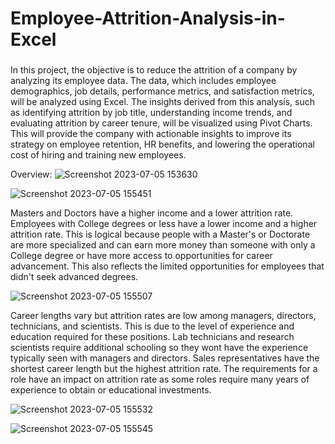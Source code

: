 # Employee-Attrition-Analysis-in-Excel

### 
In this project, the objective is to reduce the attrition of a company by analyzing its employee data. The data, which includes employee demographics, job details, performance metrics, and satisfaction metrics, will be analyzed using Excel. The insights derived from this analysis, such as identifying attrition by job title, understanding income trends, and evaluating attrition by career tenure, will be visualized using Pivot Charts. This will provide the company with actionable insights to improve its strategy on employee retention, HR benefits, and lowering the operational cost of hiring and training new employees. 


Overview:
![Screenshot 2023-07-05 153630](https://github.com/koschaller/Employee-Attrition-Analysis-in-Excel/assets/108645447/696193f7-07c1-4e99-b261-55d7f2c93490)
   
![Screenshot 2023-07-05 155451](https://github.com/koschaller/Employee-Attrition-Analysis-in-Excel/assets/108645447/4a28e625-dc94-4866-a895-97e17ebb5e65)

Masters and Doctors have a higher income and a lower attrition rate. Employees with College degrees or less have a lower income and a higher attrition rate. This is logical because people with a Master's or Doctorate are more specialized and can earn more money than someone with only a College degree or have more access to opportunities for career advancement. This also reflects the limited opportunities for employees that didn't seek advanced degrees. 

![Screenshot 2023-07-05 155507](https://github.com/koschaller/Employee-Attrition-Analysis-in-Excel/assets/108645447/534ac532-7488-47be-8883-143b0ed40148)

Career lengths vary but attrition rates are low among managers, directors, technicians, and scientists. This is due to the level of experience and education required for these positions. Lab technicians and research scientists require additional schooling so they wont have the experience typically seen with managers and directors. Sales representatives have the shortest career length but the highest attrition rate. The requirements for a role have an impact on attrition rate as some roles require many years of experience to obtain or educational investments. 

![Screenshot 2023-07-05 155532](https://github.com/koschaller/Employee-Attrition-Analysis-in-Excel/assets/108645447/4c4fbeb5-0f38-49ff-941b-b63df68c6ae9)



![Screenshot 2023-07-05 155545](https://github.com/koschaller/Employee-Attrition-Analysis-in-Excel/assets/108645447/96437685-2581-4acb-9580-0e10cdf110fc)
															
															
															

